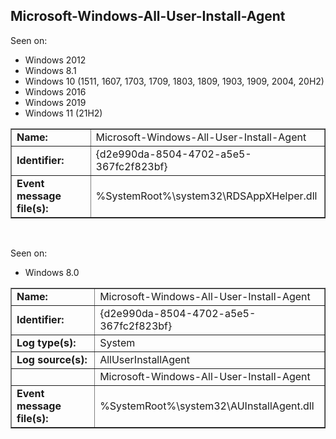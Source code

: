 ## Microsoft-Windows-All-User-Install-Agent

Seen on:
* Windows 2012
* Windows 8.1
* Windows 10 (1511, 1607, 1703, 1709, 1803, 1809, 1903, 1909, 2004, 20H2)
* Windows 2016
* Windows 2019
* Windows 11 (21H2)

<table border="1" class="docutils">
  <tbody>
    <tr>
      <td><b>Name:</b></td>
      <td>Microsoft-Windows-All-User-Install-Agent</td>
    </tr>
    <tr>
      <td><b>Identifier:</b></td>
      <td>{d2e990da-8504-4702-a5e5-367fc2f823bf}</td>
    </tr>
    <tr>
      <td><b>Event message file(s):</b></td>
      <td>%SystemRoot%\system32\RDSAppXHelper.dll</td>
    </tr>
  </tbody>
</table>

&nbsp;

Seen on:
* Windows 8.0

<table border="1" class="docutils">
  <tbody>
    <tr>
      <td><b>Name:</b></td>
      <td>Microsoft-Windows-All-User-Install-Agent</td>
    </tr>
    <tr>
      <td><b>Identifier:</b></td>
      <td>{d2e990da-8504-4702-a5e5-367fc2f823bf}</td>
    </tr>
    <tr>
      <td><b>Log type(s):</b></td>
      <td>System</td>
    </tr>
    <tr>
      <td><b>Log source(s):</b></td>
      <td>AllUserInstallAgent</td>
    </tr>
    <tr>
      <td>&nbsp;</td>
      <td>Microsoft-Windows-All-User-Install-Agent</td>
    </tr>
    <tr>
      <td><b>Event message file(s):</b></td>
      <td>%SystemRoot%\system32\AUInstallAgent.dll</td>
    </tr>
  </tbody>
</table>

&nbsp;

